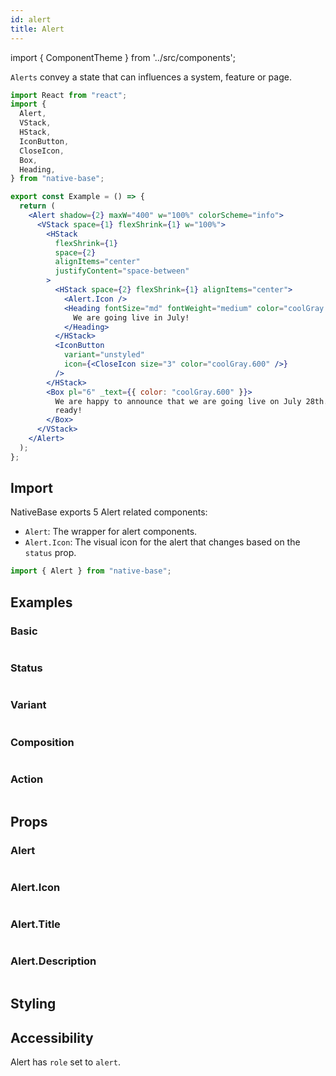 ```yaml
---
id: alert
title: Alert
---
```


import { ComponentTheme } from '../src/components';

`Alerts` convey a state that can influences a system, feature or page.

```jsx isShowcase
import React from "react";
import {
  Alert,
  VStack,
  HStack,
  IconButton,
  CloseIcon,
  Box,
  Heading,
} from "native-base";

export const Example = () => {
  return (
    <Alert shadow={2} maxW="400" w="100%" colorScheme="info">
      <VStack space={1} flexShrink={1} w="100%">
        <HStack
          flexShrink={1}
          space={2}
          alignItems="center"
          justifyContent="space-between"
        >
          <HStack space={2} flexShrink={1} alignItems="center">
            <Alert.Icon />
            <Heading fontSize="md" fontWeight="medium" color="coolGray.800">
              We are going live in July!
            </Heading>
          </HStack>
          <IconButton
            variant="unstyled"
            icon={<CloseIcon size="3" color="coolGray.600" />}
          />
        </HStack>
        <Box pl="6" _text={{ color: "coolGray.600" }}>
          We are happy to announce that we are going live on July 28th. Get
          ready!
        </Box>
      </VStack>
    </Alert>
  );
};
```

## Import

NativeBase exports 5 Alert related components:

- `Alert`: The wrapper for alert components.
- `Alert.Icon`: The visual icon for the alert that changes based on the `status` prop.
  <!-- - `Alert.Title`: The title of the alert to be announced by screen readers. -->
  <!-- - `Alert.Description`: The description of the alert to be announced by screen readers. -->

```jsx
import { Alert } from "native-base";
```

## Examples

### Basic

```ComponentSnackPlayer path=components,composites,Alert,usage.tsx

```

### Status

```ComponentSnackPlayer path=components,composites,Alert,status.tsx

```

### Variant

```ComponentSnackPlayer path=components,composites,Alert,variant.tsx

```

### Composition

```ComponentSnackPlayer path=components,composites,Alert,composition.tsx

```

### Action

```ComponentSnackPlayer path=components,composites,Alert,action.tsx

```

## Props

### Alert

```ComponentPropTable path=composites,Alert,Alert.tsx

```

### Alert.Icon

```ComponentPropTable path=composites,Alert,AlertIcon.tsx

```

### Alert.Title

```ComponentPropTable path=composites,Alert,AlertTitle.tsx

```

### Alert.Description

```ComponentPropTable path=composites,Alert,AlertDescription.tsx

```

## Styling

<ComponentTheme name="alert" />

## Accessibility

Alert has `role` set to `alert`.
